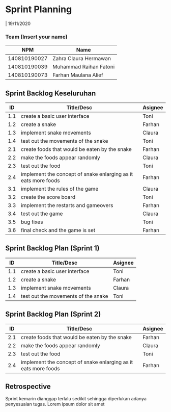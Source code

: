 # Sprint Planning 
| 19/11/2020

### Team (Insert your name)
| NPM           | Name                      |
| ------------- |-------------              |
| 140810190027  | Zahra Claura Hermawan     |
| 140810190039  | Muhammad Raihan Fatoni    |
| 140810190073  | Farhan Maulana Alief      |

## Sprint Backlog Keseluruhan 
| ID  | Title/Desc | Asignee | 
| --- | ---------- | ------- | 
| 1.1 | create a basic user interface| Toni | 
| 1.2 | create a snake | Farhan | 
| 1.3 | implement snake movements | Claura |
| 1.4 | test out the movements of the snake | Toni |
| 2.1 | create foods that would be eaten by the snake | Farhan |
| 2.2 | make the foods appear randomly | Claura |
| 2.3 | test out the food| Toni |
| 2.4 | implement the concept of snake enlarging as it eats more foods| Farhan |
| 3.1 | implement the rules of the game| Claura |
| 3.2 | create the score board| Toni |
| 3.3 | implement the restarts and gameovers| Farhan |
| 3.4 | test out the game| Claura |
| 3.5 | bug fixes| Toni |
| 3.6 | final check and the game is set| Farhan |



## Sprint Backlog Plan (Sprint 1)
| ID  | Title/Desc | Asignee | 
| --- | ---------- | ------- | 
| 1.1 | create a basic user interface| Toni | 
| 1.2 | create a snake | Farhan | 
| 1.3 | implement snake movements | Claura |
| 1.4 | test out the movements of the snake | Toni |

## Sprint Backlog Plan (Sprint 2)
| ID  | Title/Desc | Asignee | 
| --- | ---------- | ------- | 
| 2.1 | create foods that would be eaten by the snake | Farhan |
| 2.2 | make the foods appear randomly | Claura |
| 2.3 | test out the food| Toni |
| 2.4 | implement the concept of snake enlarging as it eats more foods| Farhan |

## Retrospective 

Sprint kemarin dianggap terlalu sedikit sehingga diperlukan adanya penyesuaian tugas. Lorem ipsum dolor sit amet
